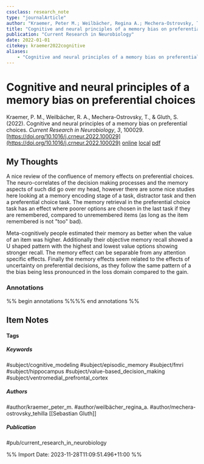 ```yaml
---
cssclass: research_note
type: "journalArticle"
author: "Kraemer, Peter M.; Weilbächer, Regina A.; Mechera-Ostrovsky, Tehilla; Gluth, Sebastian"
title: "Cognitive and neural principles of a memory bias on preferential choices"
publication: "Current Research in Neurobiology"
date: 2022-01-01
citekey: kraemer2022cognitive
aliases: 
    - "Cognitive and neural principles of a memory bias on preferential choices"
---
```


# Cognitive and neural principles of a memory bias on preferential choices

Kraemer, P. M., Weilbächer, R. A., Mechera-Ostrovsky, T., & Gluth, S. (2022). Cognitive and neural principles of a memory bias on preferential choices. _Current Research in Neurobiology_, _3_, 100029. [https://doi.org/10.1016/j.crneur.2022.100029](https://doi.org/10.1016/j.crneur.2022.100029)
[online](http://zotero.org/users/local/kZl3QdXV/items/D8A3YNKC) [local](zotero://select/library/items/D8A3YNKC) [pdf](file:///home/gjc216/Zotero/storage/TT3HQNPH/Kraemer%20et%20al.%20-%202022%20-%20Cognitive%20and%20neural%20principles%20of%20a%20memory%20bias%20o.pdf)
 


## My Thoughts

A nice review of the confluence of memory effects on preferential choices. The neuro-correlates of the decision making processes and the memory aspects of such did go over my head, however there are some nice studies here looking at a memory encoding stage of a task, distractor task and then a preferential choice task. The memory retrieval in the preferential choice task has an effect where poorer options are chosen in the last task if they are remembered, compared to unremembered items (as long as the item remembered is not "too" bad).

Meta-cognitively people estimated their memory as better when the value of an item was higher. Additionally their objective memory recall showed a U shaped pattern with the highest and lowest value options showing stronger recall. The memory effect can be separable from any attention specific effects. Finally the memory effects seem related to the effects of uncertainty on preferential decisions, as they follow the same pattern of a the bias being less pronounced in the loss domain compared to the gain.
 
### Annotations

%% begin annotations %%%% end annotations %%

## Item Notes

#### Tags

##### Keywords

#subject/cognitive_modeling #subject/episodic_memory #subject/fmri #subject/hippocampus #subject/value-based_decision_making #subject/ventromedial_prefrontal_cortex

##### Authors

#author/kraemer_peter_m. #author/weilbächer_regina_a. #author/mechera-ostrovsky_tehilla [[Sebastian Gluth]]

##### Publication

#pub/current_research_in_neurobiology


%% Import Date: 2023-11-28T11:09:51.496+11:00 %%
